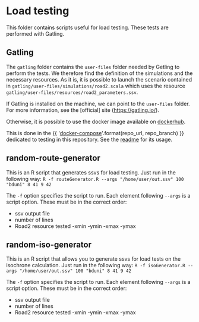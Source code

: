 # Load testing

This folder contains scripts useful for load testing. These tests are performed with Gatling.

## Gatling

The `gatling` folder contains the `user-files` folder needed by Getling to perform the tests. We therefore find the definition of the simulations and the necessary resources. As it is, it is possible to launch the scenario contained in `gatling/user-files/simulations/road2.scala` which uses the resource `gatling/user-files/resources/road2_parameters.ssv`.

If Gatling is installed on the machine, we can point to the `user-files` folder. For more information, see the [official] site (https://gatling.io/).

Otherwise, it is possible to use the docker image available on [dockerhub](https://hub.docker.com/r/denvazh/gatling).

This is done in the {{ '[docker-compose]({}/tree/{}/docker/test/)'.format(repo_url, repo_branch) }} dedicated to testing in this repository. See the [readme](../../docker/test/readme.md) for its usage.

## random-route-generator

This is an R script that generates ssvs for load testing. Just run in the following way:
`R -f routeGenerator.R --args "/home/user/out.ssv" 100 "bduni" 8 41 9 42`

The `-f` option specifies the script to run. Each element following `--args` is a script option. These must be in the correct order:
- ssv output file
- number of lines
- Road2 resource tested
-xmin
-ymin
-xmax
-ymax

## random-iso-generator

This is an R script that allows you to generate ssvs for load tests on the isochrone calculation. Just run in the following way:
`R -f isoGenerator.R --args "/home/user/out.ssv" 100 "bduni" 8 41 9 42`

The `-f` option specifies the script to run. Each element following `--args` is a script option. These must be in the correct order:
- ssv output file
- number of lines
- Road2 resource tested
-xmin
-ymin
-xmax
-ymax

